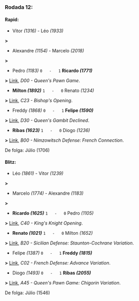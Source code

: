 ### Rodada 12:

#### Rapid:

* Vitor *(1316)*     -     Léo *(1933)*

 **>** 
* Alexandre *(1154)*     -     Marcelo *(2018)*

 **>** 
* Pedro *(1183)* `0   -   1` **Ricardo *(1771)***

**>** [Link](https://www.lichess.org/3bvheiJ5), *D00 - Queen's Pawn Game*.
* **Milton *(1892)*** `1   -   0`  Renato *(1234)*

**>** [Link](https://www.lichess.org/2RRLRxRt), *C23 - Bishop's Opening*.
* Freddy *(1868)* `0   -   1` **Felipe *(1590)***

**>** [Link](https://www.lichess.org/RmTb2iD3), *D30 - Queen's Gambit Declined*.
* **Ribas *(1623)*** `1   -   0`  Diogo *(1236)*

**>** [Link](https://www.lichess.org/RsaJBLmG), *B00 - Nimzowitsch Defense: French Connection*.

De folga: Júlio (1706)

#### Blitz:

* Léo *(1861)*     -     Vitor *(1239)*

 **>** 
* Marcelo *(1774)*     -     Alexandre *(1183)*

 **>** 
* **Ricardo *(1625)*** `1   -   0`  Pedro *(1105)*

**>** [Link](https://www.lichess.org/7Nkr2iz9), *C40 - King's Knight Opening*.
* **Renato *(1021)*** `1   -   0`  Milton *(1652)*

**>** [Link](https://www.lichess.org/hRqL9LVj), *B20 - Sicilian Defense: Staunton-Cochrane Variation*.
* Felipe *(1387)* `0   -   1` **Freddy *(1815)***

**>** [Link](https://www.lichess.org/B0i0X5fg), *C02 - French Defense: Advance Variation*.
* Diogo *(1493)* `0   -   1` **Ribas *(2055)***

**>** [Link](https://www.lichess.org/ovy99Fgs), *A45 - Queen's Pawn Game: Chigorin Variation*.

De folga: Júlio (1546)

